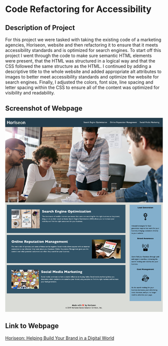 # Code Refactoring for Accessibility

## Description of Project

For this project we were tasked with taking the existing code of a marketing agencies, Horiseon, website and then refactoring it to ensure that it meets accessibility standards and is optimized for search engines. To start off this project I went through the code to make sure semantic HTML elements were present, that the HTML was structured in a logical way and that the CSS followed the same structure as the HTML. I continued by adding a descriptive title to the whole website and added appropriate alt attributes to images to better meet accessibility standards and optimize the website for search engines. Finally, I adjusted the colors, font size, line spacing and letter spacing within the CSS to ensure all of the content was optimized for visibility and readability.

## Screenshot of Webpage

![Horiseon: Helping Build Your Brand in a Digital World](./assets/screenshot/CodeRefactoring_HoriseonWebpage_Screenshot.jpg)

## Link to Webpage

[Horiseon: Helping Build Your Brand in a Digital World](https://tdmoore004.github.io/code-refactor-accessibility/)